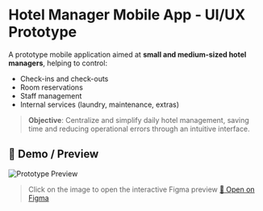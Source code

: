 # Hotel Manager Mobile App - UI/UX Prototype

A prototype mobile application aimed at **small and medium-sized hotel managers**, helping to control:
- Check-ins and check-outs
- Room reservations
- Staff management
- Internal services (laundry, maintenance, extras)

> **Objective**: Centralize and simplify daily hotel management, saving time and 
> reducing operational errors through an intuitive interface.

## 🎨 Demo / Preview

![Prototype Preview](rioconecta-screenshot.png)

> Click on the image to open the interactive Figma preview
> [🔗 Open on Figma]([https://www.figma.com/proto/SEU_LINK_AQUI](https://www.figma.com/proto/hsx5u15z2VB1HDS9RKDAQU/Rio-Conecta?node-id=3-232&p=f&t=0aeN0QNKUoEHxU4Q-1&scaling=min-zoom&content-scaling=fixed&page-id=0%3A1&starting-point-node-id=3%3A232))

